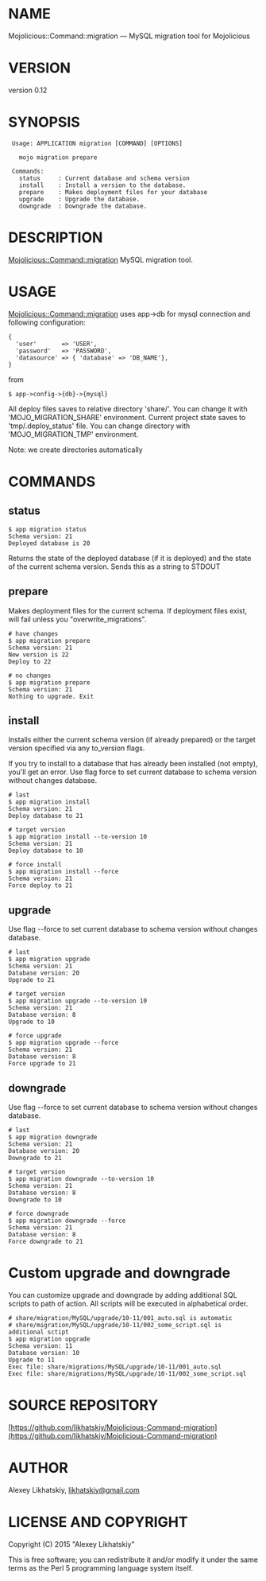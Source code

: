 # NAME

Mojolicious::Command::migration — MySQL migration tool for Mojolicious

# VERSION

version 0.12

# SYNOPSIS

     Usage: APPLICATION migration [COMMAND] [OPTIONS]
    
       mojo migration prepare
     
     Commands:
       status     : Current database and schema version
       install    : Install a version to the database.
       prepare    : Makes deployment files for your database
       upgrade    : Upgrade the database.
       downgrade  : Downgrade the database.
    

# DESCRIPTION

[Mojolicious::Command::migration](https://metacpan.org/pod/Mojolicious::Command::migration) MySQL migration tool.

# USAGE

[Mojolicious::Command::migration](https://metacpan.org/pod/Mojolicious::Command::migration) uses app->db for mysql connection and following configuration:

    {
      'user'       => 'USER',
      'password'   => 'PASSWORD',
      'datasource' => { 'database' => 'DB_NAME'},
    }

from

    $ app->config->{db}->{mysql}

All deploy files saves to relative directory 'share/'. You can change it with 'MOJO\_MIGRATION\_SHARE' environment.
Current project state saves to 'tmp/.deploy\_status' file. You can change directory with 'MOJO\_MIGRATION\_TMP' environment.

Note: we create directories automatically

# COMMANDS

## status

    $ app migration status
    Schema version: 21
    Deployed database is 20

Returns the state of the deployed database (if it is deployed) and the state of the current schema version. Sends this as a string to STDOUT

## prepare

Makes deployment files for the current schema. If deployment files exist, will fail unless you "overwrite\_migrations".

    # have changes
    $ app migration prepare
    Schema version: 21
    New version is 22
    Deploy to 22
    
    # no changes
    $ app migration prepare
    Schema version: 21
    Nothing to upgrade. Exit

## install

Installs either the current schema version (if already prepared) or the target version specified via any to\_version flags.

If you try to install to a database that has already been installed (not empty), you'll get an error. Use flag force to set current database to schema version without changes database.

    # last
    $ app migration install
    Schema version: 21
    Deploy database to 21
    
    # target version
    $ app migration install --to-version 10
    Schema version: 21
    Deploy database to 10

    # force install
    $ app migration install --force
    Schema version: 21
    Force deploy to 21

## upgrade

Use flag --force to set current database to schema version without changes database.

    # last
    $ app migration upgrade
    Schema version: 21
    Database version: 20
    Upgrade to 21
    
    # target version
    $ app migration upgrade --to-version 10
    Schema version: 21
    Database version: 8
    Upgrade to 10

    # force upgrade
    $ app migration upgrade --force
    Schema version: 21
    Database version: 8
    Force upgrade to 21

## downgrade

Use flag --force to set current database to schema version without changes database.

    # last
    $ app migration downgrade
    Schema version: 21
    Database version: 20
    Downgrade to 21
    
    # target version
    $ app migration downgrade --to-version 10
    Schema version: 21
    Database version: 8
    Downgrade to 10

    # force downgrade
    $ app migration downgrade --force
    Schema version: 21
    Database version: 8
    Force downgrade to 21

# Custom upgrade and downgrade

You can customize upgrade and downgrade by adding additional SQL scripts to path of action. All scripts will be executed in alphabetical order.

    # share/migration/MySQL/upgrade/10-11/001_auto.sql is automatic
    # share/migration/MySQL/upgrade/10-11/002_some_script.sql is additional sctipt
    $ app migration upgrade
    Schema version: 11
    Database version: 10
    Upgrade to 11
    Exec file: share/migrations/MySQL/upgrade/10-11/001_auto.sql
    Exec file: share/migrations/MySQL/upgrade/10-11/002_some_script.sql

# SOURCE REPOSITORY

[https://github.com/likhatskiy/Mojolicious-Command-migration](https://github.com/likhatskiy/Mojolicious-Command-migration)

# AUTHOR

Alexey Likhatskiy, <likhatskiy@gmail.com>

# LICENSE AND COPYRIGHT

Copyright (C) 2015 "Alexey Likhatskiy"

This is free software; you can redistribute it and/or modify it under the same terms as the Perl 5 programming language system itself.
